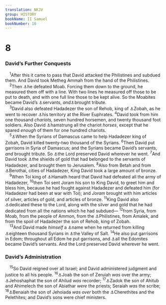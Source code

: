 ```yaml
---
translation: NKJV
group: HISTORY
bookName: II Samuel 
bookNumber: 10
---
```


<div class="title"><h1>8</h1><h3>David’s Further Conquests</h3></div>
<span class="verse 2sa_8_1"> <sup>1</sup>After this it came to pass that David attacked the Philistines and subdued them. And David took Metheg Ammah from the hand of the Philistines.<br/></span>
<span class="verse 2sa_8_2"> <sup>2</sup>Then <a data-toggle="tooltip" data-placement="bottom" title="2 Sam. 22:51">⚓</a>he defeated Moab. Forcing them down to the ground, he measured them off with a line. With two lines he measured off those to be put to death, and with one full line those to be kept alive. So the Moabites became David’s <a data-toggle="tooltip" data-placement="bottom" title="Num. 24:17">⚓</a>servants, <i>and</i><a data-toggle="tooltip" data-placement="bottom" title="2 Sam. 12:31">⚓</a>brought tribute.<br/></span>
<span class="verse 2sa_8_3"> <sup>3</sup>David also defeated Hadadezer the son of Rehob, king of <a data-toggle="tooltip" data-placement="bottom" title="1 Sam. 10:27; 1 Kin. 4:21">⚓</a>Zobah, as he went to recover <a data-toggle="tooltip" data-placement="bottom" title="1 Sam. 14:47; 2 Sam. 10:16, 19">⚓</a>his territory at the River Euphrates. </span>
<span class="verse 2sa_8_4"><sup>4</sup>David took from him one thousand <i>chariots,</i> seven hundred horsemen, and twenty thousand foot soldiers. Also David <a data-toggle="tooltip" data-placement="bottom" title="Gen. 15:18; 2 Sam. 10:15–19">⚓</a>hamstrung all the chariot <i>horses</i>, except that he spared <i>enough</i> of them for one hundred chariots.<br/></span>
<span class="verse 2sa_8_5"> <sup>5</sup><a data-toggle="tooltip" data-placement="bottom" title="Josh. 11:6, 9">⚓</a>When the Syrians of Damascus came to help Hadadezer king of Zobah, David killed twenty-two thousand of the Syrians. </span>
<span class="verse 2sa_8_6"><sup>6</sup>Then David put garrisons in Syria of Damascus; and the Syrians became David’s servants, <i>and</i> brought tribute. So <a data-toggle="tooltip" data-placement="bottom" title="1 Kin. 11:23–25">⚓</a>the Lord preserved David wherever he went. </span>
<span class="verse 2sa_8_7"><sup>7</sup>And David took <a data-toggle="tooltip" data-placement="bottom" title="2 Sam. 7:9; 8:14">⚓</a>the shields of gold that had belonged to the servants of Hadadezer, and brought them to Jerusalem. </span>
<span class="verse 2sa_8_8"><sup>8</sup>Also from Betah and from <a data-toggle="tooltip" data-placement="bottom" title="1 Kin. 10:16">⚓</a>Berothai, cities of Hadadezer, King David took a large amount of bronze.<br/></span>
<span class="verse 2sa_8_9"> <sup>9</sup>When Toi king of <a data-toggle="tooltip" data-placement="bottom" title="Ezek. 47:16">⚓</a>Hamath heard that David had defeated all the army of Hadadezer, </span>
<span class="verse 2sa_8_10"><sup>10</sup>then Toi sent Joram his son to King David, to greet him and bless him, because he had fought against Hadadezer and defeated him (for Hadadezer had been at war with Toi); and <i>Joram</i> brought with him articles of silver, articles of gold, and articles of bronze. </span>
<span class="verse 2sa_8_11"><sup>11</sup>King David also <a data-toggle="tooltip" data-placement="bottom" title="1 Kin. 8:65; 2 Kin. 14:28; 2 Chr. 8:4">⚓</a>dedicated these to the Lord, along with the silver and gold that he had dedicated from all the nations which he had subdued— </span>
<span class="verse 2sa_8_12"><sup>12</sup>from Syria, from Moab, from the people of Ammon, from the <a data-toggle="tooltip" data-placement="bottom" title="1 Kin. 7:51">⚓</a>Philistines, from Amalek, and from the spoil of Hadadezer the son of Rehob, king of Zobah.<br/></span>
<span class="verse 2sa_8_13"> <sup>13</sup>And David made <i>himself</i> a <a data-toggle="tooltip" data-placement="bottom" title="2 Sam. 5:17–25">⚓</a>name when he returned from killing <a data-toggle="tooltip" data-placement="bottom" title="2 Sam. 7:9">⚓</a>eighteen thousand Syrians in <a data-toggle="tooltip" data-placement="bottom" title="2 Kin. 14:7">⚓</a>the Valley of Salt. </span>
<span class="verse 2sa_8_14"><sup>14</sup>He also put garrisons in Edom; throughout all Edom he put garrisons, and <a data-toggle="tooltip" data-placement="bottom" title="1 Chr. 18:12; Ps. 60:title">⚓</a>all the Edomites became David’s servants. And the Lord preserved David wherever he went.<br/></span>
<div class="title"><h3>David’s Administration</h3></div>
<span class="verse 2sa_8_15"> <sup>15</sup>So David reigned over all Israel; and David administered judgment and justice to all his people. </span>
<span class="verse 2sa_8_16"><sup>16</sup><a data-toggle="tooltip" data-placement="bottom" title="Gen. 27:29, 37–40; Num. 24:18; 1 Kin. 11:15">⚓</a>Joab the son of Zeruiah <i>was</i> over the army; <a data-toggle="tooltip" data-placement="bottom" title="2 Sam. 19:13; 20:23; 1 Chr. 11:6">⚓</a>Jehoshaphat the son of Ahilud <i>was</i> recorder; </span>
<span class="verse 2sa_8_17"><sup>17</sup><a data-toggle="tooltip" data-placement="bottom" title="1 Kin. 4:3">⚓</a>Zadok the son of Ahitub and Ahimelech the son of Abiathar <i>were</i> the priests; Seraiah <i>was</i> the scribe; </span>
<span class="verse 2sa_8_18"><sup>18</sup><a data-toggle="tooltip" data-placement="bottom" title="1 Chr. 6:4–8; 24:3">⚓</a>Benaiah the son of Jehoiada <i>was</i> <i>over</i> both the <a data-toggle="tooltip" data-placement="bottom" title="1 Kin. 1:8; 1 Chr. 18:17">⚓</a>Cherethites and the Pelethites; and David’s sons were chief ministers.<br/></span>

